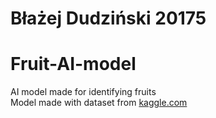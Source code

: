 # Błażej Dudziński 20175
# Fruit-AI-model
AI model made for identifying fruits  
Model made with dataset from [kaggle.com](https://www.kaggle.com/datasets/karimabdulnabi/fruit-classification10-class/data)   

